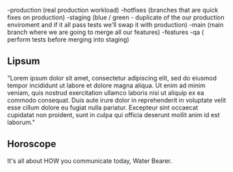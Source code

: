 -production (real production workload)
    -hotfixes (branches that are quick fixes on production)
-staging (blue / green - duplicate of the our production enviroment and if it all pass tests we'll swap it with production)
-main (main branch where we are going to merge all our features)
    -features
-qa ( perform tests before merging into staging)

## Lipsum

"Lorem ipsum dolor sit amet, consectetur adipiscing elit, sed do eiusmod tempor incididunt ut labore et dolore magna aliqua. Ut enim ad minim veniam, quis nostrud exercitation ullamco laboris nisi ut aliquip ex ea commodo consequat. Duis aute irure dolor in reprehenderit in voluptate velit esse cillum dolore eu fugiat nulla pariatur. Excepteur sint occaecat cupidatat non proident, sunt in culpa qui officia deserunt mollit anim id est laborum."

## Horoscope
It's all about HOW you communicate today, Water Bearer.     